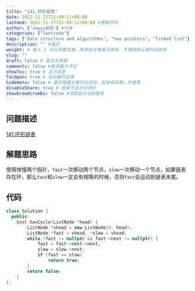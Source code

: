 ```yaml
---
title: "141.环形链表"
date: 2022-11-27T21:09:11+08:00
lastmod: 2022-11-27T21:09:11+08:00 #更新时间
author: ["zwyyy456"] #作者
categories: ["leetcode"]
tags: ["data structure and algorithms", "two pointers", "linked list"]
description: "" #描述
weight: # 输入 1 可以顶置文章，用来给文章展示排序，不填就默认按时间排序
slug: ""
draft: false # 是否为草稿
comments: false #是否展示评论
showToc: true # 显示目录
TocOpen: true # 自动展开目录
hidemeta: false # 是否隐藏文章的元信息，如发布日期、作者等
disableShare: true # 底部不显示分享栏
showbreadcrumbs: false #顶部显示当前路径
---
```

## 问题描述
[141.环形链表](https://leetcode.cn/problems/linked-list-cycle/)

## 解题思路
使用快慢两个指针，`fast`一次移动两个节点，`slow`一次移动一个节点，如果链表存在环，那么`fast`和`slow`一定会有相等的时候，否则`fast`会运动到链表末尾。

## 代码
```cpp
class Solution {
  public:
    bool hasCycle(ListNode *head) {
        ListNode *vhead = new ListNode(0, head);
        ListNode *fast = vhead, *slow = vhead;
        while (fast != nullptr && fast->next != nullptr) {
            fast = fast->next->next;
            slow = slow->next;
            if (fast == slow)
                return true;
        }
        return false;
    }
};
```

